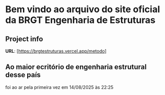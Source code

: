 # Bem vindo ao arquivo do site oficial da BRGT Engenharia de Estruturas

## Project info

**URL**: [https://brgtestruturas.vercel.app/metodo]

## Ao maior ecritório de engenharia estrutural desse país
foi ao ar pela primeira vez em 14/08/2025 às 22:25

